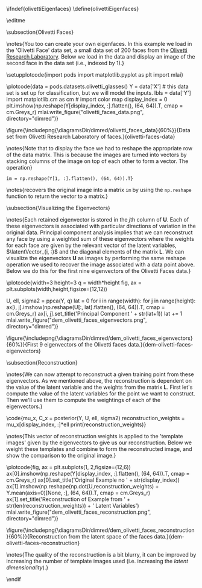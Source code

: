 \ifndef{olivettiEigenfaces}
\define{olivettiEigenfaces}

\editme

\subsection{Olivetti Faces}

\notes{You too can create your own eigenfaces. In this example we load in the 'Olivetti Face' data set, a small data set of 200 faces from the [Olivetti Research Laboratory](http://en.wikipedia.org/wiki/Olivetti_Research_Laboratory). Below we load in the data and display an image of the second face in the data set (i.e., indexed by 1).}

\setupplotcode{import pods
import matplotlib.pyplot as plt
import mlai}

\plotcode{data = pods.datasets.olivetti_glasses()
Y = data['X'] # this data set is set up for classification, but we will model the inputs.
lbls = data['Y']
import matplotlib.cm as cm # import color map
display_index = 0
plt.imshow(np.reshape(Y[display_index, :].flatten(), (64, 64)).T, cmap = cm.Greys_r)
mlai.write_figure("olivetti_faces_data.png", directory="dimred")}

\figure{\includepng{\diagramsDir/dimred/olivetti_faces_data}{60%}}{Data set from Olivetti Research Laboratory of faces.}{olivetti-faces-data}

\notes{Note that to display the face we had to reshape the appropriate row of the data matrix. This is because the images are turned into vectors by stacking columns of the image on top of each other to form a vector. The operation}

```im = np.reshape(Y[1, :].flatten(), (64, 64)).T}```

\notes{recovers the original image into a matrix `im` by using the `np.reshape` function to return the vector to a matrix.}

\subsection{Visualizing the Eigenvectors}

\notes{Each retained eigenvector is stored in the $j$th column of $\mathbf{U}$. Each of these eigenvectors is associated with particular directions of variation in the original data. Principal component analysis implies that we can reconstruct any face by using a weighted sum of these eigenvectors where the weights for each face are given by the relevant vector of the latent variables, $\latentVector_{i, :}$ and the diagonal elements of the matrix $\mathbf{L}$. We can visualize the eigenvectors $\mathbf{U}$ as images by performing the same reshape operation we used to recover the image associated with a data point above. Below we do this for the first nine eigenvectors of the Olivetti Faces data.}

\plotcode{width=3
height=3
q = width*height
fig, ax = plt.subplots(width,height,figsize=(12,12))

U, ell, sigma2 = ppca(Y, q)
lat = 0
for i in range(width):
    for j in range(height):
        ax[i, j].imshow(np.reshape(U[:, lat].flatten(), (64, 64)).T, cmap = cm.Greys_r)
        ax[i, j].set_title('Principal Component ' + str(lat+1))
        lat += 1
mlai.write_figure("dem_olivetti_faces_eigenvectors.png", directory="dimred")}

\figure{\includepng{\diagramsDir/dimred/dem_olivetti_faces_eigenvectors}{60%}}{First 9 eigenvectors of the Olivetti faces data.}{dem-olivetti-faces-eigenvectors}

\subsection{Reconstruction}

\notes{We can now attempt to reconstruct a given training point from these eigenvectors. As we mentioned above, the reconstruction is dependent on the value of the latent variable and the weights from the matrix $\mathbf{L}$. First let's compute the value of the latent variables for the point we want to construct. Then we'll use them to compute the weightings of each of the eigenvectors.}

\code{mu_x, C_x = posterior(Y, U, ell, sigma2)
reconstruction_weights = mu_x[display_index, :]*ell
print(reconstruction_weights)}

\notes{This vector of reconstruction weights is applied to the 'template images' given by the eigenvectors to give us our reconstruction. Below we weight these templates and combine to form the reconstructed image, and show the comparison to the original image.}

\plotcode{fig, ax = plt.subplots(1, 2,figsize=(12,6))
ax[0].imshow(np.reshape(Y[display_index, :].flatten(), (64, 64)).T, cmap = cm.Greys_r)
ax[0].set_title('Original Example no ' + str(display_index))
ax[1].imshow(np.reshape(np.dot(U,reconstruction_weights) + Y.mean(axis=0)[None, :], (64, 64)).T, cmap = cm.Greys_r)
ax[1].set_title('Reconstruction of Example from ' + str(len(reconstruction_weights)) + ' Latent Variables')
mlai.write_figure("dem_olivetti_faces_reconstruction.png", directory="dimred")}

\figure{\includepng{\diagramsDir/dimred/dem_olivetti_faces_reconstruction}{60%}}{Reconstruction from the latent space of the faces data.}{dem-olivetti-faces-reconstruction}


\notes{The quality of the reconstruction is a bit blurry, it can be improved by increasing the number of template images used (i.e. increasing the *latent dimensionality*).}

\endif
